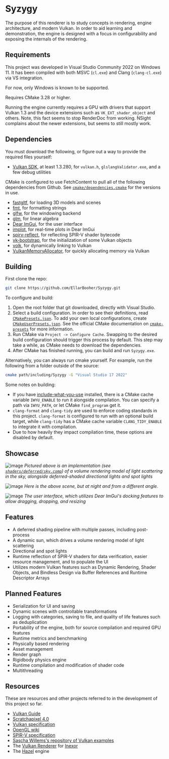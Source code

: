 # Syzygy

The purpose of this renderer is to study concepts in rendering, engine architecture, and modern Vulkan. In order to aid learning and demonstration, the engine is designed with a focus in configurability and exposing the internals of the rendering.

## Requirements

This project was developed in Visual Studio Community 2022 on Windows 11. It has been compiled with both MSVC (`cl.exe`) and Clang (`clang-cl.exe`) via VS integration.

For now, only Windows is known to be supported.

Requires CMake 3.28 or higher.

Running the engine currently requires a GPU with drivers that support Vulkan 1.3 and the device extensions such as `VK_EXT_shader_object` and others. Note, this fact seems to stop RenderDoc from working. NSight complains about the newer extensions, but seems to still mostly work.

## Dependencies
You must download the following, or figure out a way to provide the required files yourself:

- [Vulkan SDK](https://vulkan.lunarg.com/), at least 1.3.280, for `vulkan.h`, `glslangValidator.exe`, and a few debug utilities

CMake is configured to use FetchContent to pull all of the following dependencies from Github. See [`cmake/dependencies.cmake`](cmake/dependencies.cmake) for the versions in use.

- [fastgltf](https://github.com/spnda/fastgltf.git), for loading 3D models and scenes
- [fmt](https://github.com/fmtlib/fmt.git), for formatting strings
- [glfw](https://github.com/glfw/glfw.git), for the windowing backend
- [glm](https://github.com/g-truc/glm.git), for linear algebra
- [Dear ImGui](https://github.com/ocornut/imgui), for the user interface
- [implot](https://github.com/epezent/implot), for real-time plots in Dear ImGui
- [spirv-reflect](https://github.com/KhronosGroup/SPIRV-Reflect.git), for reflecting SPIR-V shader bytecode
- [vk-bootstrap](https://github.com/charles-lunarg/vk-bootstrap.git), for the initialization of some Vulkan objects
- [volk](https://github.com/zeux/volk.git), for dynamically linking to Vulkan
- [VulkanMemoryAllocator](https://github.com/GPUOpen-LibrariesAndSDKs/VulkanMemoryAllocator.git), for quickly allocating memory via Vulkan

## Building

First clone the repo:

```bash
git clone https://github.com/EllarBooher/Syzygy.git
```

To configure and build:

1. Open the root folder that git downloaded, directly with Visual Studio.
2. Select a build configuration. In order to see their definitions, read [`CMakePresets.json`](CMakePresets.json). To add your own local configurations, create [`CMakeUserPresets.json`](CMakeUserPresets.json). See the official CMake documentation on [`cmake-presets`](https://cmake.org/cmake/help/latest/manual/cmake-presets.7.html) for more information.
3. Run CMake via `Project -> Configure Cache`. Swapping to the desired build configuration should trigger this process by default. This step may take a while, as CMake needs to download the dependencies.
4. After CMake has finished running, you can build and run `Syzygy.exe`.

Alternatively, you can always run cmake yourself. For example, run the following from a folder outside of the source:

```bash
cmake path/including/Syzygy -G "Visual Studio 17 2022"
```

Some notes on building:
- If you have [include-what-you-use](https://github.com/include-what-you-use/include-what-you-use) installed, there is a CMake cache variable `IWYU_ENABLE` to run it alongside compilation. You can specify a path via `IWYU_PATH`, or let CMake `find_program` get it.
- `clang-format` and `clang-tidy` are used to enforce coding standards in this project. `clang-format` is configured to run with an optional build target, while `clang-tidy` has a CMake cache variable `CLANG_TIDY_ENABLE` to integrate it with compilation.
- Due to how heavily they impact compilation time, these options are disabled by default.

## Showcase

![image](assets/screenshots/deferred_sunset.png)
*Pictured above is an implementation (see [`shaders/deferred/sky.comp`](shaders/deferred/sky.comp)) of a volume rendering model of light scattering in the sky, alongside deferred-shaded directional lights and spot lights*

![image](assets/screenshots/deferred_night.png)
*Here is the above scene, but at night and from a different angle.*

![image](assets/screenshots/interface.png)
*The user interface, which utilizes Dear ImGui's docking features to allow dragging, dropping, and resizing*

## Features

- A deferred shading pipeline with multiple passes, including post-process
- A dynamic sun, which drives a volume rendering model of light scattering
- Directional and spot lights
- Runtime reflection of SPIR-V shaders for data verification, easier resource management, and to populate the UI
- Utilizes modern Vulkan features such as Dynamic Rendering, Shader Objects, and Bindless Design via Buffer References and Runtime Descriptor Arrays

## Planned Features

- Serialization for UI and saving
- Dynamic scenes with controllable transformations
- Logging with categories, saving to file, and quality of life features such as deduplication
- Portability of the engine, both for source compilation and required GPU features
- Runtime metrics and benchmarking
- Physically based rendering
- Asset management
- Render graph
- Rigidbody physics engine
- Runtime compilation and modification of shader code
- Multithreading

## Resources

These are resources and other projects referred to in the development of this project so far.

- [Vulkan Guide](https://vkguide.dev/)
- [Scratchapixel 4.0](https://www.scratchapixel.com/index.html)
- [Vulkan specification](https://registry.khronos.org/vulkan/specs/1.3-extensions/html/vkspec.html)
- [OpenGL wiki](https://www.khronos.org/opengl/wiki/Core_Language_(GLSL))
- [SPIR-V specification](https://registry.khronos.org/SPIR-V/specs/unified1/SPIRV.html)
- [Sascha Willems's repository of Vulkan examples](https://github.com/SaschaWillems/Vulkan)
- The [Vulkan Renderer](https://github.com/inexorgame/vulkan-renderer) for [Inexor](https://inexor.org/)
- The [Hazel](https://github.com/TheCherno/Hazel) engine
